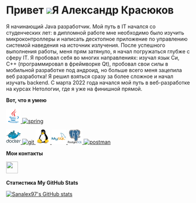 Привет ![](https://user-images.githubusercontent.com/18350557/176309783-0785949b-9127-417c-8b55-ab5a4333674e.gif)Я Александр Красюков
==========================================================================================================================================

Я начинающий Java разработчик. Мой путь в IT начался со студенческих лет: в дипломной работе мне необходимо было изучить микроконтроллеры и написать десктопное приложение по управлению системой наведения на источник излучения. После успешного выполнения работы, меня прям затянуло, я начал погружаться глубже с сферу IT. Я пробовал себя во многих направлениях: изучал язык Си, С++ (программировал в фреймворке Qt), пробовал свои силы в мобильной разработке под андроид, но больше всего меня зацепила веб разработка! Я решил взяться сразу за более сложное и начал изучать backend. C марта 2022 года начался мой путь в веб-разработке на курсах Нетологии, где я уже на финишной прямой.

**Вот, что я умею**
<p align="left">
 <a href="https://www.java.com" target="_blank" rel="noreferrer"> <img src="https://raw.githubusercontent.com/devicons/devicon/master/icons/java/java-original.svg" alt="java" width="40" height="40"/> </a>
<a href="https://spring.io/" target="_blank" rel="noreferrer"> <img src="https://www.vectorlogo.zone/logos/springio/springio-icon.svg" alt="spring" width="40" height="40"/> </a> </p>
<a href="https://www.docker.com/" target="_blank" rel="noreferrer"> <img src="https://raw.githubusercontent.com/devicons/devicon/master/icons/docker/docker-original-wordmark.svg" alt="docker" width="40" height="40"/> </a>
<a href="https://git-scm.com/" target="_blank" rel="noreferrer"> <img src="https://www.vectorlogo.zone/logos/git-scm/git-scm-icon.svg" alt="git" width="40" height="40"/> </a>
<a href="https://www.linux.org/" target="_blank" rel="noreferrer"> <img src="https://raw.githubusercontent.com/devicons/devicon/master/icons/linux/linux-original.svg" alt="linux" width="40" height="40"/> </a>
<a href="https://www.mysql.com/" target="_blank" rel="noreferrer"> <img src="https://raw.githubusercontent.com/devicons/devicon/master/icons/mysql/mysql-original-wordmark.svg" alt="mysql" width="40" height="40"/> </a>
<a href="https://www.postgresql.org" target="_blank" rel="noreferrer"> <img src="https://raw.githubusercontent.com/devicons/devicon/master/icons/postgresql/postgresql-original-wordmark.svg" alt="postgresql" width="40" height="40"/> </a> <a href="https://postman.com" target="_blank" rel="noreferrer"> <img src="https://www.vectorlogo.zone/logos/getpostman/getpostman-icon.svg" alt="postman" width="40" height="40"/> </a>



**Мои контакты**
<p align="left"> <a href="https://www.github.com/Sanalex97" target="_blank" rel="noreferrer"><img src="https://raw.githubusercontent.com/danielcranney/readme-generator/main/public/icons/socials/github.svg" width="32" height="32" /></a></p>

**Статистика**
<b>My GitHub Stats</b>

<a href="http://www.github.com/Sanalex97"><img src="https://github-readme-stats.vercel.app/api?username=Sanalex97&show_icons=true&hide=&count_private=true&title_color=0891b2&text_color=ffffff&icon_color=0891b2&bg_color=1c1917&hide_border=true&show_icons=true" alt="Sanalex97's GitHub stats" /></a>
